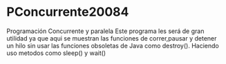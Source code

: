 # PConcurrente20084
Programación Concurrente y paralela 
Este programa les será de gran utilidad ya que aqui se muestran las funciones de correr,pausar y detener un hilo
sin usar las funciones obsoletas de Java como destroy().
Haciendo uso metodos como sleep() y wait()
